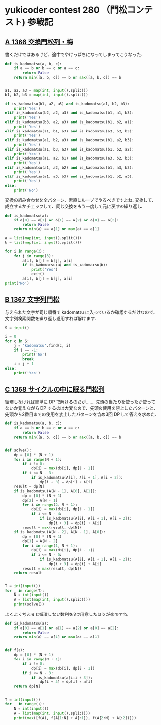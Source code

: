 # yukicoder contest 280 （門松コンテスト) 参戦記

## [A 1366 交換門松列・梅](https://yukicoder.me/problems/no/1366)

書くだけではあるけど、途中でやけっぱちになってしまってこうなった.

```python
def is_kadomatsu(a, b, c):
    if a == b or b == c or a == c:
        return False
    return min([a, b, c]) == b or max([a, b, c]) == b


a1, a2, a3 = map(int, input().split())
b1, b2, b3 = map(int, input().split())

if is_kadomatsu(b1, a2, a3) and is_kadomatsu(a1, b2, b3):
    print('Yes')
elif is_kadomatsu(b2, a2, a3) and is_kadomatsu(b1, a1, b3):
    print('Yes')
elif is_kadomatsu(b3, a2, a3) and is_kadomatsu(b1, b2, a1):
    print('Yes')
elif is_kadomatsu(a1, b1, a3) and is_kadomatsu(a2, b2, b3):
    print('Yes')
elif is_kadomatsu(a1, b2, a3) and is_kadomatsu(b1, a2, b3):
    print('Yes')
elif is_kadomatsu(a1, b3, a3) and is_kadomatsu(b1, b2, a2):
    print('Yes')
elif is_kadomatsu(a1, a2, b1) and is_kadomatsu(a3, b2, b3):
    print('Yes')
elif is_kadomatsu(a1, a2, b2) and is_kadomatsu(b1, a3, b3):
    print('Yes')
elif is_kadomatsu(a1, a3, b3) and is_kadomatsu(b1, b2, a3):
    print('Yes')
else:
    print('No')
```

交換の組み合わせを全パターン、素直にループでやるべきですよね. 交換して、成立するかチェックして、同じ交換をもう一度して元に戻すの繰り返し.

```python
def is_kadomatsu(a):
    if a[0] == a[1] or a[1] == a[2] or a[0] == a[2]:
        return False
    return min(a) == a[1] or max(a) == a[1]

a = list(map(int, input().split()))
b = list(map(int, input().split()))

for i in range(3):
    for j in range(3):
        a[i], b[j] = b[j], a[i]
        if is_kadomatsu(a) and is_kadomatsu(b):
            print('Yes')
            exit()
        a[i], b[j] = b[j], a[i]
print('No')
```

## [B 1367 文字列門松](https://yukicoder.me/problems/no/1367)

与えられた文字が同じ順番で kadomatsu に入っているか確認するだけなので、文字列検索関数を繰り返し適用すれば解けます.

```python
S = input()

i = 0
for c in S:
    j = 'kadomatsu'.find(c, i)
    if j == -1:
        print('No')
        break
    i = j + 1
else:
    print('Yes')
```

## [C 1368 サイクルの中に眠る門松列](https://yukicoder.me/problems/no/1368)

循環しなければ簡単に DP で解けるのだが……. 先頭の当たりを使ったか使ってないか覚えながら DP するのは大変なので、先頭の使用を禁止したパターンと、先頭から2番目までの使用を禁止したパターンを含め3回 DP して答えを求めた.

```python
def is_kadomatsu(a, b, c):
    if a == b or b == c or a == c:
        return False
    return min([a, b, c]) == b or max([a, b, c]) == b


def solve():
    dp = [0] * (N + 1)
    for i in range(N + 1):
        if i != 0:
            dp[i] = max(dp[i], dp[i - 1])
        if i <= N - 3:
            if is_kadomatsu(A[i], A[i + 1], A[i + 2]):
                dp[i + 3] = dp[i] + A[i]
    result = dp[N]
    if is_kadomatsu(A[N - 1], A[0], A[1]):
        dp = [0] * (N + 1)
        dp[2] = A[N - 1]
        for i in range(2, N + 1):
            dp[i] = max(dp[i], dp[i - 1])
            if i <= N - 4:
                if is_kadomatsu(A[i], A[i + 1], A[i + 2]):
                    dp[i + 3] = dp[i] + A[i]
        result = max(result, dp[N])
    if is_kadomatsu(A[N - 2], A[N - 1], A[0]):
        dp = [0] * (N + 1)
        dp[1] = A[N - 2]
        for i in range(1, N + 1):
            dp[i] = max(dp[i], dp[i - 1])
            if i <= N - 5:
                if is_kadomatsu(A[i], A[i + 1], A[i + 2]):
                    dp[i + 3] = dp[i] + A[i]
        result = max(result, dp[N])
    return result


T = int(input())
for _ in range(T):
    N = int(input())
    A = list(map(int, input().split()))
    print(solve())
```

よくよく考えると循環しない数列を3つ用意したほうが楽ですね.

```python
def is_kadomatsu(a):
    if a[0] == a[1] or a[1] == a[2] or a[0] == a[2]:
        return False
    return min(a) == a[1] or max(a) == a[1]


def f(a):
    dp = [0] * (N + 1)
    for i in range(N + 1):
        if i != 0:
            dp[i] = max(dp[i], dp[i - 1])
        if i <= N - 3:
            if is_kadomatsu(a[i:i + 3]):
                dp[i + 3] = dp[i] + a[i]
    return dp[N]


T = int(input())
for _ in range(T):
    N = int(input())
    A = list(map(int, input().split()))
    print(max([f(A), f(A[1:N] + A[:1]), f(A[2:N] + A[:2])]))
```
